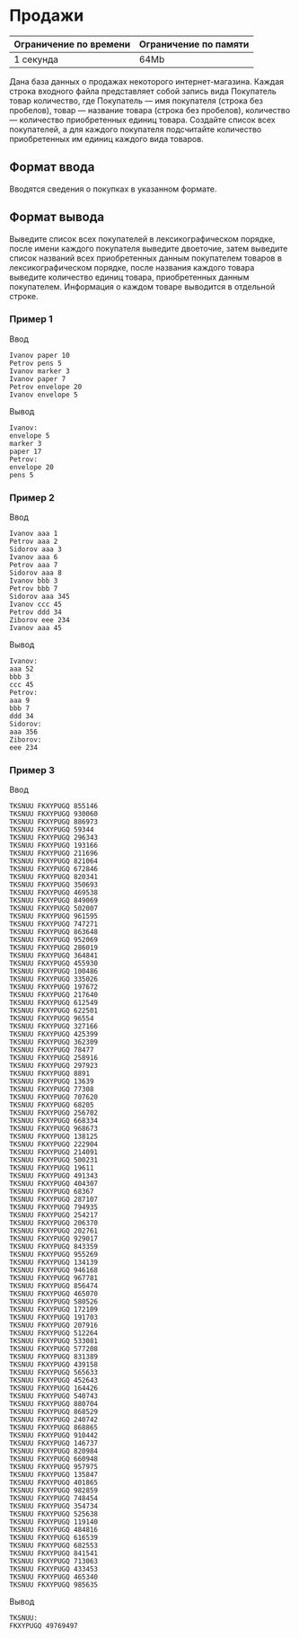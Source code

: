 # Продажи

| Ограничение по времени |  Ограничение по памяти|
|--|--|
| 1 секунда | 64Mb |

Дана база данных о продажах некоторого интернет-магазина. Каждая строка входного файла представляет собой запись вида Покупатель товар количество, где Покупатель — имя покупателя (строка без пробелов), товар — название товара (строка без пробелов), количество — количество приобретенных единиц товара. Создайте список всех покупателей, а для каждого покупателя подсчитайте количество приобретенных им единиц каждого вида товаров.

## Формат ввода

Вводятся сведения о покупках в указанном формате.

## Формат вывода

Выведите список всех покупателей в лексикографическом порядке, после имени каждого покупателя выведите двоеточие, затем выведите список названий всех приобретенных данным покупателем товаров в лексикографическом порядке, после названия каждого товара выведите количество единиц товара, приобретенных данным покупателем. Информация о каждом товаре выводится в отдельной строке.

### Пример 1

Ввод

    Ivanov paper 10
    Petrov pens 5
    Ivanov marker 3
    Ivanov paper 7
    Petrov envelope 20
    Ivanov envelope 5

Вывод

    Ivanov:
    envelope 5
    marker 3
    paper 17
    Petrov:
    envelope 20
    pens 5

### Пример 2

Ввод

    Ivanov aaa 1
    Petrov aaa 2
    Sidorov aaa 3
    Ivanov aaa 6
    Petrov aaa 7
    Sidorov aaa 8
    Ivanov bbb 3
    Petrov bbb 7
    Sidorov aaa 345
    Ivanov ccc 45
    Petrov ddd 34
    Ziborov eee 234
    Ivanov aaa 45
    
Вывод

    Ivanov:
    aaa 52
    bbb 3
    ccc 45
    Petrov:
    aaa 9
    bbb 7
    ddd 34
    Sidorov:
    aaa 356
    Ziborov:
    eee 234

### Пример 3

Ввод

    TKSNUU FKXYPUGQ 855146
    TKSNUU FKXYPUGQ 930060
    TKSNUU FKXYPUGQ 886973
    TKSNUU FKXYPUGQ 59344
    TKSNUU FKXYPUGQ 296343
    TKSNUU FKXYPUGQ 193166
    TKSNUU FKXYPUGQ 211696
    TKSNUU FKXYPUGQ 821064
    TKSNUU FKXYPUGQ 672846
    TKSNUU FKXYPUGQ 820341
    TKSNUU FKXYPUGQ 350693
    TKSNUU FKXYPUGQ 469538
    TKSNUU FKXYPUGQ 849069
    TKSNUU FKXYPUGQ 502007
    TKSNUU FKXYPUGQ 961595
    TKSNUU FKXYPUGQ 747271
    TKSNUU FKXYPUGQ 863648
    TKSNUU FKXYPUGQ 952069
    TKSNUU FKXYPUGQ 286019
    TKSNUU FKXYPUGQ 364841
    TKSNUU FKXYPUGQ 455930
    TKSNUU FKXYPUGQ 100486
    TKSNUU FKXYPUGQ 335026
    TKSNUU FKXYPUGQ 197672
    TKSNUU FKXYPUGQ 217640
    TKSNUU FKXYPUGQ 612549
    TKSNUU FKXYPUGQ 622501
    TKSNUU FKXYPUGQ 96554
    TKSNUU FKXYPUGQ 327166
    TKSNUU FKXYPUGQ 425399
    TKSNUU FKXYPUGQ 362309
    TKSNUU FKXYPUGQ 78477
    TKSNUU FKXYPUGQ 258916
    TKSNUU FKXYPUGQ 297923
    TKSNUU FKXYPUGQ 8891
    TKSNUU FKXYPUGQ 13639
    TKSNUU FKXYPUGQ 77308
    TKSNUU FKXYPUGQ 707620
    TKSNUU FKXYPUGQ 68205
    TKSNUU FKXYPUGQ 256702
    TKSNUU FKXYPUGQ 668334
    TKSNUU FKXYPUGQ 968673
    TKSNUU FKXYPUGQ 138125
    TKSNUU FKXYPUGQ 222904
    TKSNUU FKXYPUGQ 214091
    TKSNUU FKXYPUGQ 500231
    TKSNUU FKXYPUGQ 19611
    TKSNUU FKXYPUGQ 491343
    TKSNUU FKXYPUGQ 404307
    TKSNUU FKXYPUGQ 68367
    TKSNUU FKXYPUGQ 287107
    TKSNUU FKXYPUGQ 794935
    TKSNUU FKXYPUGQ 254217
    TKSNUU FKXYPUGQ 206370
    TKSNUU FKXYPUGQ 202761
    TKSNUU FKXYPUGQ 929017
    TKSNUU FKXYPUGQ 843359
    TKSNUU FKXYPUGQ 955269
    TKSNUU FKXYPUGQ 134139
    TKSNUU FKXYPUGQ 946168
    TKSNUU FKXYPUGQ 967781
    TKSNUU FKXYPUGQ 856474
    TKSNUU FKXYPUGQ 465070
    TKSNUU FKXYPUGQ 580526
    TKSNUU FKXYPUGQ 172109
    TKSNUU FKXYPUGQ 191703
    TKSNUU FKXYPUGQ 207916
    TKSNUU FKXYPUGQ 512264
    TKSNUU FKXYPUGQ 533081
    TKSNUU FKXYPUGQ 577208
    TKSNUU FKXYPUGQ 831389
    TKSNUU FKXYPUGQ 439158
    TKSNUU FKXYPUGQ 565633
    TKSNUU FKXYPUGQ 452643
    TKSNUU FKXYPUGQ 164426
    TKSNUU FKXYPUGQ 540743
    TKSNUU FKXYPUGQ 880704
    TKSNUU FKXYPUGQ 868529
    TKSNUU FKXYPUGQ 240742
    TKSNUU FKXYPUGQ 868865
    TKSNUU FKXYPUGQ 910442
    TKSNUU FKXYPUGQ 146737
    TKSNUU FKXYPUGQ 820984
    TKSNUU FKXYPUGQ 660948
    TKSNUU FKXYPUGQ 957975
    TKSNUU FKXYPUGQ 135847
    TKSNUU FKXYPUGQ 401865
    TKSNUU FKXYPUGQ 982859
    TKSNUU FKXYPUGQ 748454
    TKSNUU FKXYPUGQ 354734
    TKSNUU FKXYPUGQ 525638
    TKSNUU FKXYPUGQ 119140
    TKSNUU FKXYPUGQ 484816
    TKSNUU FKXYPUGQ 616539
    TKSNUU FKXYPUGQ 682553
    TKSNUU FKXYPUGQ 841541
    TKSNUU FKXYPUGQ 713063
    TKSNUU FKXYPUGQ 433453
    TKSNUU FKXYPUGQ 465340
    TKSNUU FKXYPUGQ 985635

Вывод

    TKSNUU:
    FKXYPUGQ 49769497
